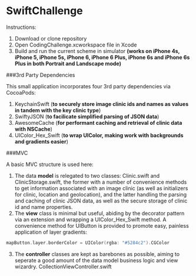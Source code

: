 # SwiftChallenge

Instructions:

1. Download or clone repository
2. Open CodingChallenge.xcworkspace file in Xcode
3. Build and run the current scheme in simulator **(works on iPhone 4s, iPhone 5, iPhone 5s, iPhone 6, iPhone 6 Plus, iPhone 6s and iPhone 6s Plus in both Portrait and Landscape mode)**

###3rd Party Dependencies

This small application incorporates four 3rd party dependencies via CocoaPods:

1. KeychainSwift (**to securely store image clinic ids and names as values in tandem with the key clinic type**)
2. SwiftyJSON (**to facilicate simplified parsing of JSON data**) 
3. AwesomeCache (**for performant caching and retrieval of clinic data with NSCache**)
4. UIColor_Hex_Swift (**to wrap UIColor, making work with backgrounds and gradients easier**)

###MVC

A basic MVC structure is used here:

1. The data **model** is relegated to two classes: Clinic.swift and ClinicStorage.swift, the former with a number of convenience methods to get information associated with an image clinic (as well as initializers for clinic, location and geolocation), and the latter handling the parsing and caching of clinic JSON data, as well as the secure storage of clinic id and name properties.
2. The **view** class is minimal but useful, abiding by the decorator pattern via an extension and wrapping a UIColor_Hex_Swift method. A convenience method for UIButton is provided to promote easy, painless application of layer gradients: 

```swift
mapButton.layer.borderColor = UIColor(rgba: "#5284c2").CGColor
```

3. The **controller** classes are kept as barebones as possible, aiming to seperate a good amount of the data model business logic and view wizardry. CollectionViewController.swift 
